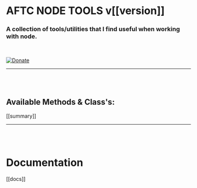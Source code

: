 # <b>AFTC NODE TOOLS v[[version]]</b>
### <b>A collection of tools/utilities that I find useful when working with node.</b>
<br>

[![Donate](https://img.shields.io/badge/Donate-PayPal-green.svg)](https://www.paypal.com/cgi-bin/webscr?cmd=_donations&business=Darcey%2eLloyd%40gmail%2ecom&lc=GB&item_name=Darcey%20Lloyd%20Developer%20Donation&currency_code=GBP&bn=PP%2dDonationsBF%3abtn_donateCC_LG%2egif%3aNonHosted)
<hr><br><br>


## <b>Available Methods & Class's:</b>

[[summary]]

<hr><br><br>

# <b>Documentation</b>

[[docs]]

